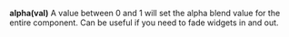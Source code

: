 <a name="alpha"></a>**alpha(val)**
A value between 0 and 1 will set the alpha blend value for the entire component. Can be useful if you need to fade widgets in and out. 

<!--UPDATE WIDGET_IN_CSOUND
    SIdent sprintf "alpha(%f) ", rand(100) < 100
    SIdentifier strcat SIdentifier, SIdent
-->